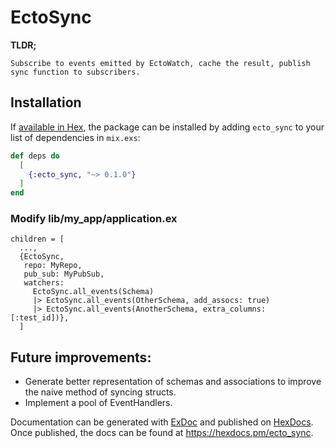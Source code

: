 # EctoSync

**TLDR;**
```
Subscribe to events emitted by EctoWatch, cache the result, publish sync function to subscribers.
```

## Installation

If [available in Hex](https://hex.pm/docs/publish), the package can be installed
by adding `ecto_sync` to your list of dependencies in `mix.exs`:

```elixir
def deps do
  [
    {:ecto_sync, "~> 0.1.0"}
  ]
end
```
### Modify lib/my_app/application.ex
```
children = [
  ...,
  {EctoSync,
   repo: MyRepo,
   pub_sub: MyPubSub,
   watchers:
     EctoSync.all_events(Schema)
     |> EctoSync.all_events(OtherSchema, add_assocs: true)
     |> EctoSync.all_events(AnotherSchema, extra_columns: [:test_id])},
  ]
```

## Future improvements:
 - Generate better representation of schemas and associations to improve the naive method of syncing structs.
 - Implement a pool of EventHandlers.

Documentation can be generated with [ExDoc](https://github.com/elixir-lang/ex_doc)
and published on [HexDocs](https://hexdocs.pm). Once published, the docs can
be found at <https://hexdocs.pm/ecto_sync>.

